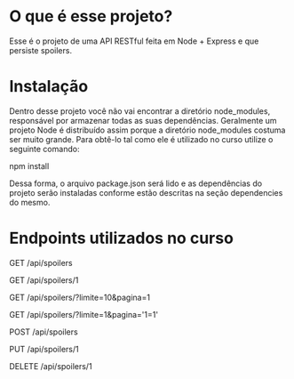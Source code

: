 # O que é esse projeto?

Esse é o projeto de uma API RESTful feita em Node + Express e que persiste spoilers.

# Instalação

Dentro desse projeto você não vai encontrar a diretório node_modules, responsável por armazenar todas as suas dependências. Geralmente um projeto Node é distribuído assim porque a diretório node_modules costuma ser muito grande. Para obtê-lo tal como ele é utilizado no curso utilize o seguinte comando: 

npm install

Dessa forma, o arquivo package.json será lido e as dependências do projeto serão instaladas conforme estão descritas na seção dependencies do mesmo.

# Endpoints utilizados no curso

GET /api/spoilers

GET /api/spoilers/1

GET /api/spoilers/?limite=10&pagina=1

GET /api/spoilers/?limite=1&pagina='1=1'

POST /api/spoilers

PUT /api/spoilers/1

DELETE /api/spoilers/1